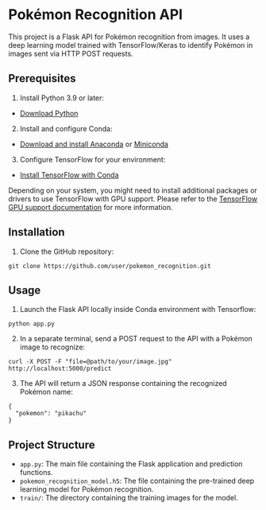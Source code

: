 # Pokémon Recognition API

This project is a Flask API for Pokémon recognition from images. It uses a deep learning model trained with TensorFlow/Keras to identify Pokémon in images sent via HTTP POST requests.

## Prerequisites

1. Install Python 3.9 or later:

- [Download Python](https://www.python.org/downloads/)

2. Install and configure Conda:

- [Download and install Anaconda](https://www.anaconda.com/products/distribution) or [Miniconda](https://docs.conda.io/en/latest/miniconda.html)

3. Configure TensorFlow for your environment:

- [Install TensorFlow with Conda](https://docs.anaconda.com/anaconda/user-guide/tasks/tensorflow/)

Depending on your system, you might need to install additional packages or drivers to use TensorFlow with GPU support. Please refer to the [TensorFlow GPU support documentation](https://www.tensorflow.org/install/gpu) for more information.

## Installation

1. Clone the GitHub repository:

```
git clone https://github.com/user/pokemon_recognition.git
```

## Usage

1. Launch the Flask API locally inside Conda environment with Tensorflow:

```
python app.py
```

2. In a separate terminal, send a POST request to the API with a Pokémon image to recognize:

```
curl -X POST -F "file=@path/to/your/image.jpg" http://localhost:5000/predict
```

3. The API will return a JSON response containing the recognized Pokémon name:

```
{
  "pokemon": "pikachu"
}
```

## Project Structure

- `app.py`: The main file containing the Flask application and prediction functions.
- `pokemon_recognition_model.h5`: The file containing the pre-trained deep learning model for Pokémon recognition.
- `train/`: The directory containing the training images for the model.
